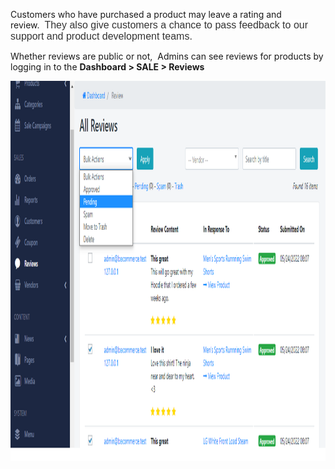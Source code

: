 <p>Customers who have purchased a product may leave a rating and review.&nbsp;&nbsp;<span style="background-color: #ffffff; color: #333333; font-family: sans-serif; font-size: 16px;">They also give customers a chance to pass feedback to our support and product development teams.</span></p>
<p>Whether reviews are public or not,&nbsp; Admins can see reviews for products by logging in to the <strong>Dashboard &gt; SALE &gt; Reviews&nbsp;</strong></p>
<p><img src="/assets/images/be-review-manager/00a9cdb9d6120977fb2521e57962d278.png" alt="" width="1182" height="608" /></p>